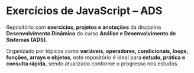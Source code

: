 # Exercícios de JavaScript – ADS

Repositório com **exercícios, projetos e anotações** da disciplina **Desenvolvimento Dinâmico** do curso **Análise e Desenvolvimento de Sistemas (ADS)**.

Organizado por tópicos como **variáveis, operadores, condicionais, loops, funções, arrays e objetos**, este repositório é ideal para **estudo, prática e consulta rápida**, sendo atualizado conforme o progresso nos estudos.
